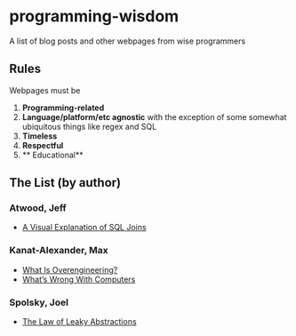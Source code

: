 # programming-wisdom
A list of blog posts and other webpages from wise programmers

## Rules
Webpages must be 

1. **Programming-related**
2. **Language/platform/etc agnostic** with the exception of some somewhat ubiquitous things like regex and SQL
2. **Timeless**
3. **Respectful**
4. ** Educational**


## The List (by author)

### Atwood, Jeff

* [A Visual Explanation of SQL Joins](http://blog.codinghorror.com/a-visual-explanation-of-sql-joins/)

### Kanat-Alexander, Max

* [What Is Overengineering?](http://www.codesimplicity.com/post/what-is-overengineering/)
* [What’s Wrong With Computers](http://www.codesimplicity.com/post/whats-wrong-with-computers/)

### Spolsky, Joel

* [The Law of Leaky Abstractions](http://joelonsoftware.com/articles/LeakyAbstractions.html)
